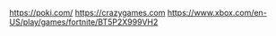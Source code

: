 https://poki.com/
https://crazygames.com
https://www.xbox.com/en-US/play/games/fortnite/BT5P2X999VH2
